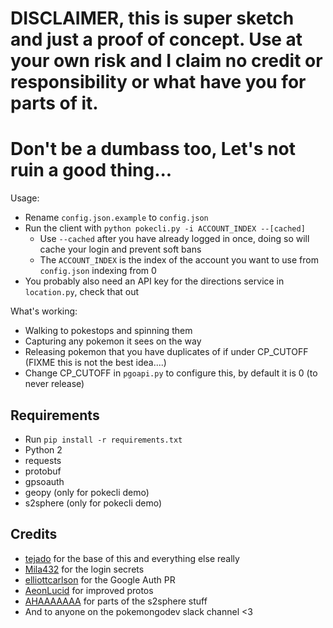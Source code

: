 # DISCLAIMER, this is super sketch and just a proof of concept. Use at your own risk and I claim no credit or responsibility or what have you for parts of it.

# Don't be a dumbass too, Let's not ruin a good thing...

Usage:

 * Rename `config.json.example` to `config.json`
 * Run the client with `python pokecli.py -i ACCOUNT_INDEX --[cached]`
    * Use `--cached` after you have already logged in once, doing so will cache your login and prevent soft bans
    * The `ACCOUNT_INDEX` is the index of the account you want to use from `config.json` indexing from 0
 * You probably also need an API key for the directions service in `location.py`, check that out

What's working:
 * Walking to pokestops and spinning them
 * Capturing any pokemon it sees on the way
 * Releasing pokemon that you have duplicates of if under CP_CUTOFF (FIXME this is not the best idea....)
  * Change CP_CUTOFF in `pgoapi.py` to configure this, by default it is 0 (to never release)


## Requirements
 * Run `pip install -r requirements.txt`
 * Python 2
 * requests
 * protobuf
 * gpsoauth
 * geopy (only for pokecli demo)
 * s2sphere (only for pokecli demo)


## Credits
* [tejado](https://github.com/tejado) for the base of this and everything else really
* [Mila432](https://github.com/Mila432/Pokemon_Go_API) for the login secrets  
* [elliottcarlson](https://github.com/elliottcarlson) for the Google Auth PR  
* [AeonLucid](https://github.com/AeonLucid/POGOProtos) for improved protos  
* [AHAAAAAAA](https://github.com/AHAAAAAAA/PokemonGo-Map) for parts of the s2sphere stuff
* And to anyone on the pokemongodev slack channel <3
